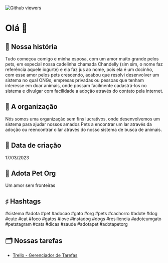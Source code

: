 
  ![Github viewers](https://komarev.com/ghpvc/?username=adotapetorg&color=blue&style=for-the-badge)

# Olá 👋

## 🐶 **Nossa história**

Tudo começou comigo e minha esposa, com um amor muito grande pelos pets, em especial nossa cadelinha chamada Chandelly (sim sim, o nome faz referência aquele iogurte) e ela faz jus ao nome, pois ela é um docinho, com esse amor pelos pets crescendo, acabou que resolvi desenvolver um sistema no qual ONGs, empresas privadas ou pessoas que tenham interesse em doar animais, onde possam facilmente cadastrá-los no sistema e divulgar com facilidade a adoção através do contato pela internet.


## 🏡 **A organização**

Nós somos uma organização sem fins lucrativos, onde desenvolvemos um sistema para ajudar nossos amados Pets a encontrar um lar através da adoção ou reencontrar o lar através do nosso sistema de busca de animais.

## 📆 **Data de criação**

17/03/2023

## 💛 **Adota Pet Org**

Um amor sem fronteiras

## ♯ **Hashtags**

#sistema #adota #pet #adocao #gato #org #pets #cachorro #adote #dog #cute #cat #foco #gatos #love #instadog #dogs #resiliencia #adoteumgato #petstagram #cats #dicas #saude #adotapet #adotapetorg

## 🗂 **Nossas tarefas**

- [Trello - Gerenciador de Tarefas](https://trello.com/b/EN1OEeiA/sistema-de-ado%C3%A7%C3%A3o-de-pet)

<!--

**Here are some ideas to get you started:**

🙋‍♀️ A short introduction - what is your organization all about?
🌈 Contribution guidelines - how can the community get involved?
👩‍💻 Useful resources - where can the community find your docs? Is there anything else the community should know?
🍿 Fun facts - what does your team eat for breakfast?
🧙 Remember, you can do mighty things with the power of [Markdown](https://docs.github.com/github/writing-on-github/getting-started-with-writing-and-formatting-on-github/basic-writing-and-formatting-syntax)
-->
